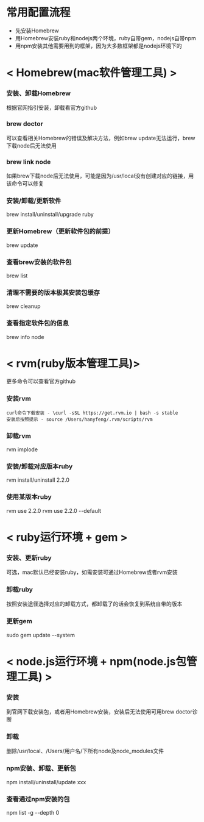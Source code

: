 
# 常用配置流程

- 先安装Homebrew
- 用Homebrew安装ruby和nodejs两个环境，ruby自带gem，nodejs自带npm
- 用npm安装其他需要用到的框架，因为大多数框架都是nodejs环境下的



# < Homebrew(mac软件管理工具) >

### 安装、卸载Homebrew
根据官网指引安装，卸载看官方github

### brew doctor
可以查看相关Homebrew的错误及解决方法，例如brew update无法运行，brew下载node后无法使用

### brew link node
如果brew下载node后无法使用，可能是因为/usr/local没有创建对应的链接，用该命令可以修复

### 安装/卸载/更新软件
brew install/uninstall/upgrade ruby

### 更新Homebrew（更新软件包的前提）
brew update

### 查看brew安装的软件包
brew list

### 清理不需要的版本极其安装包缓存
brew cleanup

### 查看指定软件包的信息
brew info node






# < rvm(ruby版本管理工具)>
更多命令可以查看官方github

### 安装rvm
```
curl命令下载安装 - \curl -sSL https://get.rvm.io | bash -s stable
安装后按照提示 - source /Users/hanyfeng/.rvm/scripts/rvm
```

### 卸载rvm
rvm implode

### 安装/卸载对应版本ruby
rvm install/uninstall 2.2.0

### 使用某版本ruby
rvm use 2.2.0
rvm use 2.2.0 --default








# < ruby运行环境 + gem >

### 安装、更新ruby
可选，mac默认已经安装ruby，如需安装可通过Homebrew或者rvm安装

### 卸载ruby
按照安装途径选择对应的卸载方式，都卸载了的话会恢复到系统自带的版本

### 更新gem
sudo gem update --system


# < node.js运行环境 + npm(node.js包管理工具) >

### 安装
到官网下载安装包，或者用Homebrew安装，安装后无法使用可用brew doctor诊断

### 卸载
删除/usr/local、/Users/用户名/下所有node及node_modules文件

### npm安装、卸载、更新包
npm install/uninstall/update xxx

### 查看通过npm安装的包
npm list -g --depth 0
